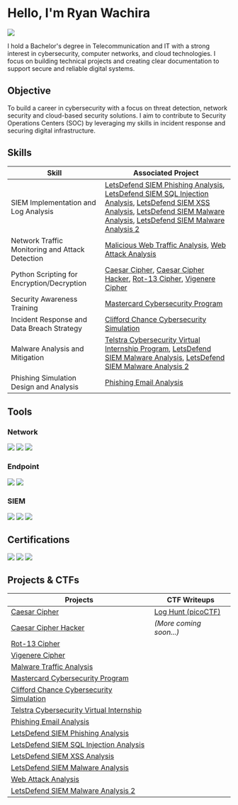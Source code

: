 # Hello, I'm Ryan Wachira
<a href="https://www.linkedin.com/in/ryan-wachira"><img src="https://img.shields.io/badge/-LinkedIn-0072b1?&style=for-the-badge&logo=linkedin&logoColor=white" /></a>

I hold a Bachelor's degree in Telecommunication and IT with a strong interest in cybersecurity, computer networks, and cloud technologies. I focus on building technical projects and creating clear documentation to support secure and reliable digital systems.


## Objective
To build a career in cybersecurity with a focus on threat detection, network security and cloud-based security solutions. I aim to contribute to Security Operations Centers (SOC) by leveraging my skills in incident response and securing digital infrastructure.

## Skills

| Skill                                         | Associated Project         |
|-----------------------------------------------|----------------------------|
| SIEM Implementation and Log Analysis          | [LetsDefend SIEM Phishing Analysis](https://github.com/Ryan-Wachira/letsdefend-siem-soc140-event82), [LetsDefend SIEM SQL Injection Analysis](https://github.com/Ryan-Wachira/SIEM-SQL-Injection-Incident), [LetsDefend SIEM XSS Analysis](https://github.com/Ryan-Wachira/LetsDefend-SOC-XSS-Detection),  [LetsDefend SIEM Malware Analysis](https://github.com/Ryan-Wachira/LetsDefend-SIEM-SOC104-EventID36), [LetsDefend SIEM Malware Analysis 2](https://github.com/Ryan-Wachira/LetsDefend-SIEM-SOC145-EventID92)  |
| Network Traffic Monitoring and Attack Detection | [Malicious Web Traffic Analysis](https://github.com/Ryan-Wachira/Malicious-Web-Traffic-Analysis), [Web Attack Analysis](https://github.com/Ryan-Wachira/LetsDefend-Web-Attack-Investigation) |
| Python Scripting for Encryption/Decryption    | [Caesar Cipher](https://github.com/Ryan-Wachira/caesar-cipher), [Caesar Cipher Hacker](https://github.com/Ryan-Wachira/caesar-cipher-hacker), [Rot-13 Cipher](https://github.com/Ryan-Wachira/rot13-cipher), [Vigenere Cipher](https://github.com/Ryan-Wachira/Vigenere_Cipher)|
| Security Awareness Training                   | [Mastercard Cybersecurity Program](https://github.com/Ryan-Wachira/MasterCard-Cybersecurity-Virtual-Internship)|
| Incident Response and Data Breach Strategy    | [Clifford Chance Cybersecurity Simulation](https://github.com/Ryan-Wachira/Clifford-Chance-Cybersecurity-Virtual-Internship)|
| Malware Analysis and Mitigation               | [Telstra Cybersecurity Virtual Internship Program](https://github.com/Ryan-Wachira/Telstra-Cybersecurity-Virtual-Internship), [LetsDefend SIEM Malware Analysis](https://github.com/Ryan-Wachira/LetsDefend-SIEM-SOC104-EventID36), [LetsDefend SIEM Malware Analysis 2](https://github.com/Ryan-Wachira/LetsDefend-SIEM-SOC145-EventID92) |
| Phishing Simulation Design and Analysis       | [Phishing Email Analysis](https://github.com/Ryan-Wachira/Phishing-Email-Analysis)|


## Tools

### Network
<div>
    <img src="https://img.shields.io/badge/-Wireshark-1679A7?&style=for-the-badge&logo=Wireshark&logoColor=white" />
    <img src="https://img.shields.io/badge/-Suricata-EF3B2D?&style=for-the-badge&logo=Suricata&logoColor=white" />
    <img src="https://img.shields.io/badge/-Zeek-777BB4?&style=for-the-badge&logo=Zeek&logoColor=white" />
</div>

### Endpoint
<div>
    <img src="https://img.shields.io/badge/-Microsoft_Defender_for_Endpoint-00A4EF?&style=for-the-badge&logo=Microsoft&logoColor=white" />
    <img src="https://img.shields.io/badge/-Velociraptor-4B275F?&style=for-the-badge&logo=Velociraptor&logoColor=white" />
</div>

### SIEM
<div>
    <img src="https://img.shields.io/badge/-Splunk-000000?&style=for-the-badge&logo=Splunk&logoColor=white" />
    <img src="https://img.shields.io/badge/-Elastic-005571?&style=for-the-badge&logo=Elastic&logoColor=white" />
    <img src="https://img.shields.io/badge/-Microsoft_Sentinel-0078D4?&style=for-the-badge&logo=Microsoft&logoColor=white" />
</div>

## Certifications
<div>
<img src="https://img.shields.io/badge/-Security%2B-FF0000?&style=for-the-badge&logo=CompTIA&logoColor=white" />
<img src="https://img.shields.io/badge/-Networking_Basics-1BA0D7?&style=for-the-badge&logo=Cisco&logoColor=white" />
<img src="https://img.shields.io/badge/-Crowdsec_Cyberthreat_Intelligence-001D57?&style=for-the-badge&logo=Crowdsec&logoColor=white" />

</div>


## Projects & CTFs

| **Projects** | **CTF Writeups** |
|-----------------|--------------------|
| [Caesar Cipher](https://github.com/Ryan-Wachira/caesar-cipher) | [Log Hunt (picoCTF)](https://github.com/Ryan-Wachira/log-hunt-picoctf) |
| [Caesar Cipher Hacker](https://github.com/Ryan-Wachira/caesar-cipher-hacker) | *(More coming soon...)* |
| [Rot-13 Cipher](https://github.com/Ryan-Wachira/rot13-cipher) |  |
| [Vigenere Cipher](https://github.com/Ryan-Wachira/Vigenere_Cipher) |  |
| [Malware Traffic Analysis](https://github.com/Ryan-Wachira/Malicious-Web-Traffic-Analysis) |  |
| [Mastercard Cybersecurity Program](https://github.com/Ryan-Wachira/MasterCard-Cybersecurity-Virtual-Internship) |  |
| [Clifford Chance Cybersecurity Simulation](https://github.com/Ryan-Wachira/Clifford-Chance-Cybersecurity-Virtual-Internship) |  |
| [Telstra Cybersecurity Virtual Internship](https://github.com/Ryan-Wachira/Telstra-Cybersecurity-Virtual-Internship) |  |
| [Phishing Email Analysis](https://github.com/Ryan-Wachira/Phishing-Email-Analysis) |  |
| [LetsDefend SIEM Phishing Analysis](https://github.com/Ryan-Wachira/letsdefend-siem-soc140-event82) |  |
| [LetsDefend SIEM SQL Injection Analysis](https://github.com/Ryan-Wachira/SIEM-SQL-Injection-Incident) |  |
| [LetsDefend SIEM XSS Analysis](https://github.com/Ryan-Wachira/LetsDefend-SOC-XSS-Detection) |  |
| [LetsDefend SIEM Malware Analysis](https://github.com/Ryan-Wachira/LetsDefend-SIEM-SOC104-EventID36) |  |
| [Web Attack Analysis](https://github.com/Ryan-Wachira/LetsDefend-Web-Attack-Investigation) |  |
| [LetsDefend SIEM Malware Analysis 2](https://github.com/Ryan-Wachira/LetsDefend-SIEM-SOC145-EventID92) |  |

